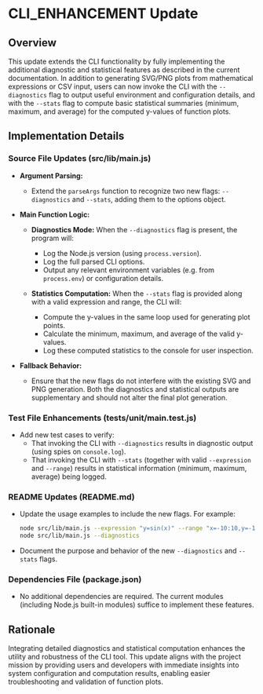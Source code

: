 # CLI_ENHANCEMENT Update

## Overview
This update extends the CLI functionality by fully implementing the additional diagnostic and statistical features as described in the current documentation. In addition to generating SVG/PNG plots from mathematical expressions or CSV input, users can now invoke the CLI with the `--diagnostics` flag to output useful environment and configuration details, and with the `--stats` flag to compute basic statistical summaries (minimum, maximum, and average) for the computed y-values of function plots.

## Implementation Details
### Source File Updates (src/lib/main.js)
- **Argument Parsing:** 
  - Extend the `parseArgs` function to recognize two new flags: `--diagnostics` and `--stats`, adding them to the options object.

- **Main Function Logic:**
  - **Diagnostics Mode:** When the `--diagnostics` flag is present, the program will:
    - Log the Node.js version (using `process.version`).
    - Log the full parsed CLI options.
    - Output any relevant environment variables (e.g. from `process.env`) or configuration details.

  - **Statistics Computation:** When the `--stats` flag is provided along with a valid expression and range, the CLI will:
    - Compute the y-values in the same loop used for generating plot points.
    - Calculate the minimum, maximum, and average of the valid y-values.
    - Log these computed statistics to the console for user inspection.

- **Fallback Behavior:**
  - Ensure that the new flags do not interfere with the existing SVG and PNG generation. Both the diagnostics and statistical outputs are supplementary and should not alter the final plot generation.

### Test File Enhancements (tests/unit/main.test.js)
- Add new test cases to verify:
  - That invoking the CLI with `--diagnostics` results in diagnostic output (using spies on `console.log`).
  - That invoking the CLI with `--stats` (together with valid `--expression` and `--range`) results in statistical information (minimum, maximum, average) being logged.

### README Updates (README.md)
- Update the usage examples to include the new flags. For example:
  ```sh
  node src/lib/main.js --expression "y=sin(x)" --range "x=-10:10,y=-1:1" --file output.svg --stats
  node src/lib/main.js --diagnostics
  ```
- Document the purpose and behavior of the new `--diagnostics` and `--stats` flags.

### Dependencies File (package.json)
- No additional dependencies are required. The current modules (including Node.js built-in modules) suffice to implement these features.

## Rationale
Integrating detailed diagnostics and statistical computation enhances the utility and robustness of the CLI tool. This update aligns with the project mission by providing users and developers with immediate insights into system configuration and computation results, enabling easier troubleshooting and validation of function plots.
